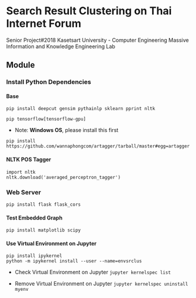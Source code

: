 # Search Result Clustering on Thai Internet Forum
Senior Project#2018 
Kasetsart University - Computer Engineering
Massive Information and Knowledge Engineering Lab

## Module

### Install Python Dependencies

#### Base
```
pip install deepcut gensim pythainlp sklearn pprint nltk
```

```
pip tensorflow[tensorflow-gpu]
```

* Note: **Windows OS**, please install this first
```
pip install https://github.com/wannaphongcom/artagger/tarball/master#egg=artagger
```

#### NLTK POS Tagger
```
import nltk
nltk.download('averaged_perceptron_tagger')
```

### Web Server
```
pip install flask flask_cors
```

#### Test Embedded Graph
```
pip install matplotlib scipy
```

#### Use Virtual Environment on Jupyter 
```
pip install ipykernel
python -m ipykernel install --user --name=envsrclus
```

* Check Virtual Environment on Jupyter  ```jupyter kernelspec list```

* Remove Virtual Environment on Jupyter  ```jupyter kernelspec uninstall myenv```